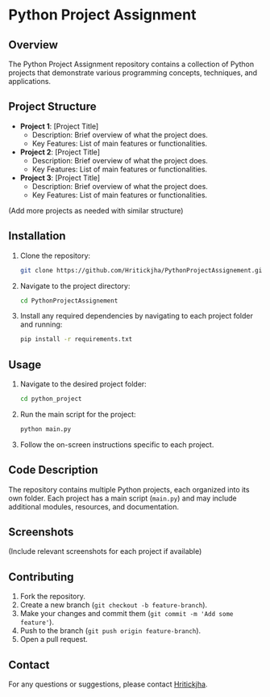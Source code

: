 # Python Project Assignment

## Overview
The Python Project Assignment repository contains a collection of Python projects that demonstrate various programming concepts, techniques, and applications.

## Project Structure
- **Project 1**: [Project Title]
  - Description: Brief overview of what the project does.
  - Key Features: List of main features or functionalities.
- **Project 2**: [Project Title]
  - Description: Brief overview of what the project does.
  - Key Features: List of main features or functionalities.
- **Project 3**: [Project Title]
  - Description: Brief overview of what the project does.
  - Key Features: List of main features or functionalities.

(Add more projects as needed with similar structure)

## Installation
1. Clone the repository:
    ```bash
    git clone https://github.com/Hritickjha/PythonProjectAssignement.git
    ```
2. Navigate to the project directory:
    ```bash
    cd PythonProjectAssignement
    ```
3. Install any required dependencies by navigating to each project folder and running:
    ```bash
    pip install -r requirements.txt
    ```

## Usage
1. Navigate to the desired project folder:
    ```bash
    cd python_project
    ```
2. Run the main script for the project:
    ```bash
    python main.py
    ```
3. Follow the on-screen instructions specific to each project.

## Code Description
The repository contains multiple Python projects, each organized into its own folder. Each project has a main script (`main.py`) and may include additional modules, resources, and documentation.

## Screenshots
(Include relevant screenshots for each project if available)

## Contributing
1. Fork the repository.
2. Create a new branch (`git checkout -b feature-branch`).
3. Make your changes and commit them (`git commit -m 'Add some feature'`).
4. Push to the branch (`git push origin feature-branch`).
5. Open a pull request.

## Contact
For any questions or suggestions, please contact [Hritickjha](https://github.com/Hritickjha).
